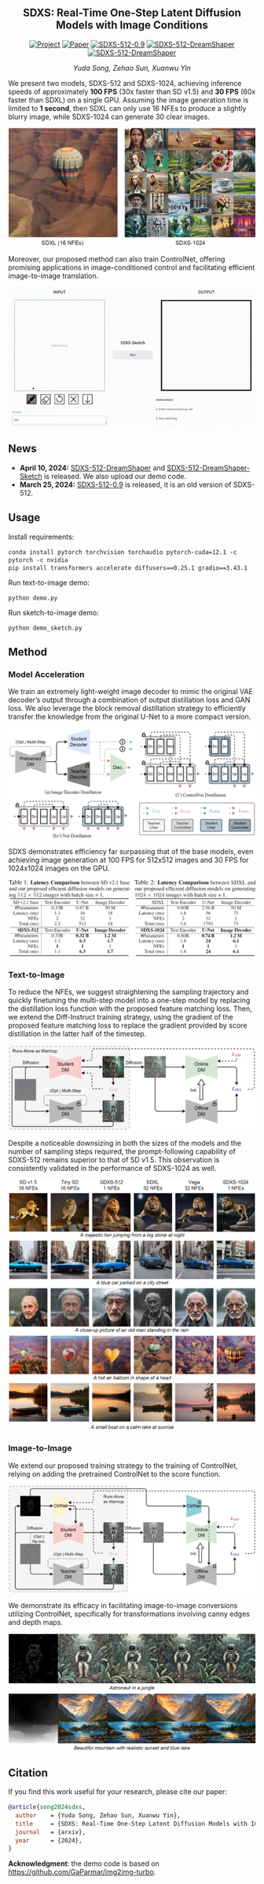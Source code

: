 <div align="center">

## SDXS: Real-Time One-Step Latent Diffusion Models with Image Conditions

[![Project](https://img.shields.io/badge/Project-forestgreen?logo=Houzz&logoColor=white)](https://idkiro.github.io/sdxs)
[![Paper](https://img.shields.io/badge/Paper-blue?logo=arxiv)](https://arxiv.org/abs/2403.16627) 
[![SDXS-512-0.9](https://img.shields.io/badge/🤗SDXS--512--0.9-darkorange)](https://huggingface.co/IDKiro/sdxs-512-0.9)
[![SDXS-512-DreamShaper](https://img.shields.io/badge/🤗SDXS--512--DreamShaper-darkorange)](https://huggingface.co/IDKiro/sdxs-512-dreamshaper)
[![SDXS-512-DreamShaper](https://img.shields.io/badge/🤗SDXS--512--DreamShaper--Sketch-darkorange)](https://huggingface.co/IDKiro/sdxs-512-dreamshaper-sketch)

*Yuda Song, Zehao Sun, Xuanwu Yin*

</div>

We present two models, SDXS-512 and SDXS-1024, achieving inference speeds of approximately <b>100 FPS</b> (30x faster than SD v1.5) and <b>30 FPS</b> (60x faster than SDXL) on a single GPU. Assuming the image generation time is limited to <b>1 second</b>, then SDXL can only use 16 NFEs to produce a slightly blurry image, while SDXS-1024 can generate 30 clear images. 

![](images/intro.png)

Moreover, our proposed method can also train ControlNet, offering promising applications in image-conditioned control and facilitating efficient image-to-image translation.

<p align="left" >
<img src="images\sketch.gif" width="800" />
</p>

## News

- **April 10, 2024:** [SDXS-512-DreamShaper](https://huggingface.co/IDKiro/sdxs-512-dreamshaper) and [SDXS-512-DreamShaper-Sketch](https://huggingface.co/IDKiro/sdxs-512-dreamshaper-sketch) is released. We also upload our demo code.
- **March 25, 2024:** [SDXS-512-0.9](https://huggingface.co/IDKiro/sdxs-512-0.9) is released, it is an old version of SDXS-512.

## Usage

Install requirements:

```
conda install pytorch torchvision torchaudio pytorch-cuda=12.1 -c pytorch -c nvidia
pip install transformers accelerate diffusers==0.25.1 gradio==3.43.1
```

Run text-to-image demo:

```
python demo.py
```

Run sketch-to-image demo:

```
python demo_sketch.py
```

## Method

### Model Acceleration

We train an extremely light-weight image decoder to mimic the original VAE decoder’s output through a combination of output distillation loss and GAN loss. We also leverage the block removal distillation strategy to efficiently transfer the knowledge from the original U-Net to a more compact version.

![](images/method1.png)

SDXS demonstrates efficiency far surpassing that of the base models, even achieving image generation at 100 FPS for 512x512 images and 30 FPS for 1024x1024 images on the GPU.

![](images/speed.png)

### Text-to-Image

To reduce the NFEs, we suggest straightening the sampling trajectory and quickly finetuning the multi-step model into a one-step model by replacing the distillation loss function with the proposed feature matching loss. Then, we extend the Diff-Instruct training strategy, using the gradient of the proposed feature matching loss to replace the gradient provided by score distillation in the latter half of the timestep.

![](images/method2.png)

Despite a noticeable downsizing in both the sizes of the models and the number of sampling steps required, the prompt-following capability of SDXS-512 remains superior to that of SD v1.5. This observation is consistently validated in the performance of SDXS-1024 as well.  

![](images/imgs.png)

### Image-to-Image

We extend our proposed training strategy to the training of ControlNet, relying on adding the pretrained ControlNet to the score function. 

![](images/method3.png)

We demonstrate its efficacy in facilitating image-to-image conversions utilizing ControlNet, specifically for transformations involving canny edges and depth maps.

![](images/control_imgs.png)


## Citation

If you find this work useful for your research, please cite our paper:

```bibtex
@article{song2024sdxs,
  author    = {Yuda Song, Zehao Sun, Xuanwu Yin},
  title     = {SDXS: Real-Time One-Step Latent Diffusion Models with Image Conditions},
  journal   = {arxiv},
  year      = {2024},
}
```

**Acknowledgment**: the demo code is based on https://github.com/GaParmar/img2img-turbo.
